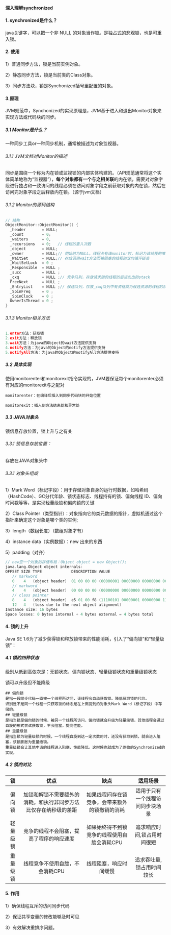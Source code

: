 #### 深入理解synchronized

#### 1. synchronized是什么？

java关键字，可以把一个非 NULL 的对象当作锁。是独占式的悲观锁，也是可重 入锁。



#### 2. 使用

1）普通同步方法，锁是当前实例对象。

2）静态同步方法，锁是当前类的Class对象。

3）同步方法块，锁是Synchonized括号里配置的对象。



#### 3.原理

​	JVM规范中，Synchonized的实现原理是，JVM基于进入和退出Monitor对象来实现方法或代码块的同步。



##### 3.1 Monitor是什么？

一种同步工具or一种同步机制，通常被描述为对象监视器。

###### 3.1.1 JVM文档对Monitor的描述

​		同步是围绕一个称为内在锁或监视锁的内部实体构建的。（API规范通常将这个实体简单地称为“监视器”），**每个对象都有一个与之相关联**的内在锁，需要对对象字段进行独占和一致访问的线程必须在访问对象字段之前获取对象的内在锁，然后在访问完对象字段之后释放内在锁。（源于jvm文档）

###### 3.1.2 Monitor的源码结构

```c++
// 结构
ObjectMonitor::ObjectMonitor() {  
  _header       = NULL;  
  _count        = 0;  
  _waiters      = 0,  
  _recursions   = 0;   // 线程的重入次数
  _object       = NULL;  
  _owner        = NULL;// 初始时为NULL。线程占有该monitor时，标记为该线程的唯一标识，通过CAS操作保证
  _WaitSet      = NULL;// 存放调用wait方法而被阻塞的线程的双向循环链表
  _WaitSetLock  = 0 ;  
  _Responsible  = NULL ;  
  _succ         = NULL ;  
  _cxq          = NULL ;// 竞争队列，存放请求锁的线程的后进先出的stack
  FreeNext      = NULL ;  
  _EntryList    = NULL ;// 候选队列，存放_cxq队列中有资格成为候选资源的线程的队列
  _SpinFreq     = 0 ;  
  _SpinClock    = 0 ;  
  OwnerIsThread = 0 ;  
}
```

###### 3.1.3 Monitor相关方法

```c++
1.enter方法：获取锁
2.exit方法：释放锁
3.wait方法：为java的Object的wait方法提供支持
4.notify方法：为java的Object的notify方法提供支持
5.notifyAll方法：为java的Object的notifyAll方法提供支持
```



##### 3.2 具体实现

使用monitorenter和monitorexit指令实现的，JVM要保证每个monitorenter必须有对应的monitorexit与之配对

```
monitorenter：在编译后插入到同步代码块的开始位置

monitorexit：插入到方法结束处和异常处
```



##### 3.3 JAVA对象头

锁信息存放位置，锁上升与之有关

###### 3.3.1 锁信息存放位置：

存放在JAVA对象头中



###### 3.3.1 对象头组成

1）Mark Word（标记字段）：用于存储对象自身的运行时数据，如哈希码（HashCode）、GC分代年龄、锁状态标志、线程持有的锁、偏向线程 ID、偏向时间戳等等，是实现轻量级锁和偏向锁的关键

2）Class Pointer（类型指针）：对象指向它的类元数据的指针，虚拟机通过这个指针来确定这个对象是哪个类的实例;

3）length（数组长度）（数组对象才有）

4）instance data（实例数据）：new 出来的东西

5）padding（对齐）

```c++
// new空一个对象的存储布局：Object object = new Object();
java.lang.Object object internals:
OFFSET SIZE TYPE             DESCRIPTION VALUE
   // markword
   0    4   (object header)  01 00 00 00 (00000001 00000000 00000000 00000000) (1)
   // markword
   4    4   (object header)  00 00 00 00 (00000000 00000000 00000000 00000000) (0)
   // class pointer
   8    4   (object header)  e5 01 00 f8 (11100101 00000001 00000000 11111000) (-134217243)
   12   4   (loss due to the next object alignment)
Instance size: 16 bytes
Space losses: 0 bytes internal + 4 bytes external = 4 bytes total
```



#### 4. 锁的上升

Java SE 1.6为了减少获得锁和释放锁带来的性能消耗，引入了“偏向锁”和“轻量级锁”：

##### 4.1 锁的四种状态

级别从低到高依次是：无锁状态、偏向锁状态、轻量级锁状态和重量级锁状态

锁可以升级但不能降级

```shell
## 偏向锁
是指一段同步代码一直被一个线程所访问，该线程会自动获取锁。降低获取锁的代价。
识别是不是同一个线程一只获取锁的标志是在上面提到的对象头Mark Word（标记字段）中存储的。
## 轻量级锁
是指当锁是偏向锁的时候，被另一个线程所访问，偏向锁就会升级为轻量级锁，其他线程会通过自旋的形式尝试获取锁，不会阻塞，提高性能。
## 重量级锁
是指当锁为轻量级锁的时候，一个线程自旋到达一定次数的时，还没有获取到锁，就会进入阻塞，该锁膨胀为重量级锁。
重量级锁会让其他申请的线程进入阻塞，性能降低。这时候也就成为了原始的Synchronized的实现。
```

##### 4.2 锁的对比

|    锁    |                             优点                             |                      缺点                      |             适用场景             |
| :------: | :----------------------------------------------------------: | :--------------------------------------------: | :------------------------------: |
|  偏向锁  | 加锁和解锁不需要额外的消耗，和执行非同步方法比仅存在纳秒级的差距 | 如果线程间存在锁竞争，会带来额外的锁撤销的消耗 | 适用于只有一个线程访问同步块场景 |
| 轻量级锁 |           竞争的线程不会阻塞，提高了程序的响应速度           |  如果始终得不到锁竞争的线程使用自旋会消耗CPU   |   追求响应时间,锁占用时间很短    |
| 重量级锁 |               线程竞争不使用自旋，不会消耗CPU                |             线程阻塞，响应时间缓慢             |    追求吞吐量,锁占用时间较长     |



#### 5. 作用

1）确保线程互斥的访问同步代码

2）保证共享变量的修改能够及时可见

3）有效解决重排序问题。